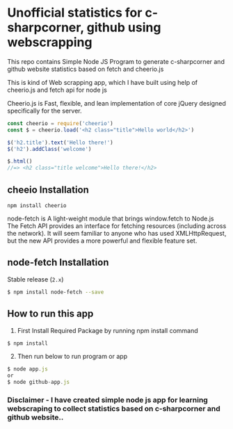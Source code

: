 # Unofficial statistics for c-sharpcorner, github using webscrapping
This repo contains Simple Node JS Program to generate c-sharpcorner and github website statistics based on fetch and cheerio.js

This is kind of Web scrapping app, which I have built using help of cheerio.js and fetch api for node js

Cheerio.js is Fast, flexible, and lean implementation of core jQuery designed specifically for the server.

```js
const cheerio = require('cheerio')
const $ = cheerio.load('<h2 class="title">Hello world</h2>')

$('h2.title').text('Hello there!')
$('h2').addClass('welcome')

$.html()
//=> <h2 class="title welcome">Hello there!</h2>
```

## cheeio Installation
`npm install cheerio`


node-fetch is A light-weight module that brings window.fetch to Node.js
The Fetch API provides an interface for fetching resources (including across the network).
It will seem familiar to anyone who has used XMLHttpRequest,
but the new API provides a more powerful and flexible feature set.

## node-fetch Installation

Stable release (`2.x`)

```sh
$ npm install node-fetch --save
```

## How to run this app

1. First Install Required Package by running npm install command

```js
$ npm install
```
2. Then run below to run program or app
```js
$ node app.js 
or 
$ node github-app.js
```

### Disclaimer - I have created simple node js app for learning webscraping to collect statistics based on c-sharpcorner and github website..
